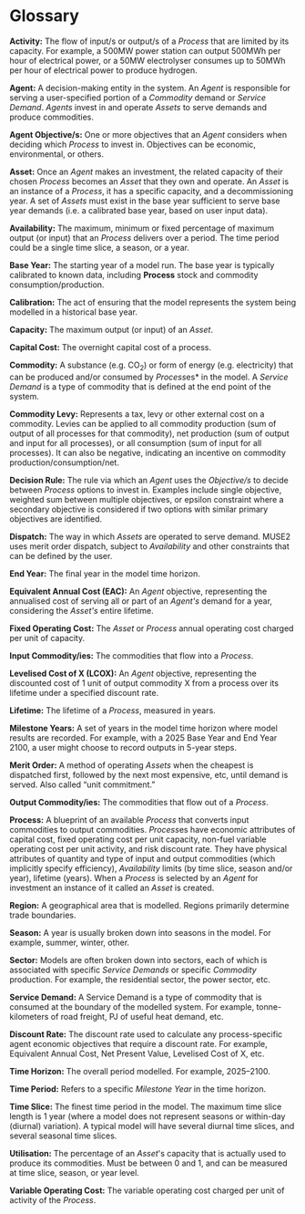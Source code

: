 # Glossary

**Activity:** The flow of input/s or output/s of a *Process* that are limited by its capacity. For
example, a 500MW power station can output 500MWh per hour of electrical power, or a 50MW
electrolyser consumes up to 50MWh per hour of electrical power to produce hydrogen.

**Agent:** A decision-making entity in the system. An *Agent* is responsible for serving a
user-specified portion of a *Commodity* demand or *Service Demand*. *Agents* invest in and operate
*Assets* to serve demands and produce commodities.

**Agent Objective/s:** One or more objectives that an *Agent* considers when deciding which
*Process* to invest in. Objectives can be economic, environmental, or others.

**Asset:** Once an *Agent* makes an investment, the related capacity of their chosen *Process*
becomes an *Asset* that they own and operate. An *Asset* is an instance of a *Process*, it has a
specific capacity, and a decommissioning year. A set of *Assets* must exist in the base year
sufficient to serve base year demands (i.e. a calibrated base year, based on user input data).

**Availability:** The maximum, minimum or fixed percentage of maximum output (or input) that an
*Process* delivers over a period. The time period could be a single time slice, a season, or a year.

**Base Year:** The starting year of a model run. The base year is typically calibrated to known
data, including **Process** stock and commodity consumption/production.

**Calibration:** The act of ensuring that the model represents the system being modelled in a
historical base year.

**Capacity:** The maximum output (or input) of an *Asset*.

**Capital Cost:** The overnight capital cost of a process.

<!-- markdownlint-disable-next-line MD033 -->
**Commodity:** A substance (e.g. CO<sub>2</sub>) or form of energy (e.g. electricity) that can be
produced and/or consumed by *Process*es* in the model. A *Service Demand* is a type of commodity
that is defined at the end point of the system.

**Commodity Levy:** Represents a tax, levy or other external cost on a commodity. Levies can be
applied to all commodity production (sum of output of all processes for that commodity), net
production (sum of output and input for all processes), or all consumption (sum of input for all
processes). It can also be negative, indicating an incentive on commodity
production/consumption/net.

**Decision Rule:** The rule via which an *Agent* uses the *Objective/s* to decide between *Process*
options to invest in. Examples include single objective, weighted sum between multiple objectives,
or epsilon constraint where a secondary objective is considered if two options with similar primary
objectives are identified.

**Dispatch:** The way in which *Assets* are operated to serve demand. MUSE2 uses merit order
dispatch, subject to *Availability* and other constraints that can be defined by the user.

**End Year:** The final year in the model time horizon.

**Equivalent Annual Cost (EAC):** An *Agent* objective, representing the annualised cost of serving
all or part of an *Agent's* demand for a year, considering the *Asset's* entire lifetime.

**Fixed Operating Cost:** The *Asset* or *Process* annual operating cost charged per unit of
capacity.

**Input Commodity/ies:** The commodities that flow into a *Process*.

**Levelised Cost of X (LCOX):** An *Agent* objective, representing the discounted cost of 1 unit of
output commodity X from a process over its lifetime under a specified discount rate.

**Lifetime:** The lifetime of a *Process*, measured in years.

**Milestone Years:** A set of years in the model time horizon where model results are recorded. For
example, with a 2025 Base Year and End Year 2100, a user might choose to record outputs in
5-year steps.

**Merit Order:** A method of operating *Assets* when the cheapest is dispatched first, followed by
the next most expensive, etc, until demand is served. Also called “unit commitment.”

**Output Commodity/ies:** The commodities that flow out of a *Process*.

**Process:** A blueprint of an available *Process* that converts input commodities to output
commodities. *Process*es have economic attributes of capital cost, fixed operating cost per unit
capacity, non-fuel variable operating cost per unit activity, and risk discount rate. They have
physical attributes of quantity and type of input and output commodities (which implicitly specify
efficiency), *Availability* limits (by time slice, season and/or year), lifetime (years). When a
*Process* is selected by an *Agent* for investment an instance of it called an *Asset* is created.

**Region:** A geographical area that is modelled. Regions primarily determine trade boundaries.

**Season:** A year is usually broken down into seasons in the model. For example, summer, winter,
other.

**Sector:** Models are often broken down into sectors, each of which is associated with specific
*Service Demands* or specific *Commodity* production. For example, the residential sector, the power
sector, etc.

**Service Demand:** A Service Demand is a type of commodity that is consumed at the boundary of the
modelled system. For example, tonne-kilometers of road freight, PJ of useful heat demand, etc.

**Discount Rate:** The discount rate used to calculate any process-specific agent economic
objectives that require a discount rate. For example, Equivalent Annual Cost, Net Present Value,
Levelised Cost of X, etc.

**Time Horizon:** The overall period modelled. For example, 2025&ndash;2100.

**Time Period:** Refers to a specific *Milestone Year* in the time horizon.

**Time Slice:** The finest time period in the model. The maximum time slice length is 1 year (where
a model does not represent seasons or within-day (diurnal) variation). A typical model will have
several diurnal time slices, and several seasonal time slices.

**Utilisation:** The percentage of an *Asset*'s capacity that is actually used to produce its
commodities. Must be between 0 and 1, and can be measured at time slice, season, or year level.

**Variable Operating Cost:** The variable operating cost charged per unit of activity of the
 *Process*.
